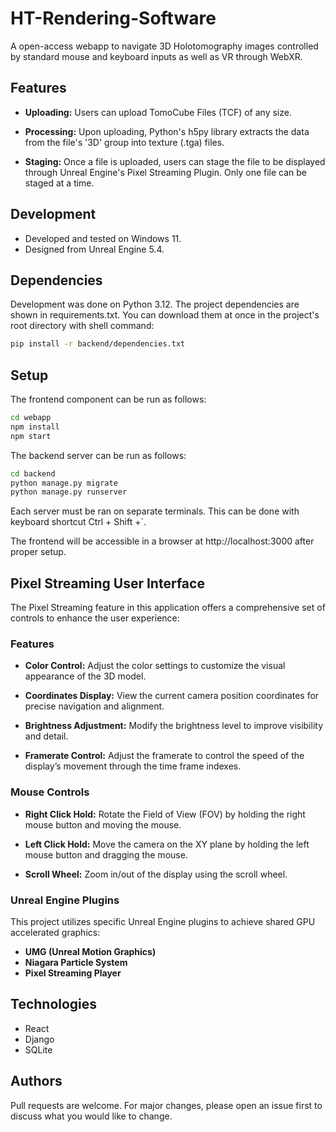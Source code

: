 # HT-Rendering-Software

A open-access webapp to navigate 3D Holotomography images controlled by standard mouse and keyboard inputs as well as VR through WebXR.

## Features

- __Uploading:__ Users can upload TomoCube Files (TCF) of any size.

- __Processing:__ Upon uploading, Python's h5py library extracts the data from the file's '3D' group into texture (.tga) files.

- __Staging:__ Once a file is uploaded, users can stage the file to be displayed through Unreal Engine's Pixel Streaming Plugin. Only one file can be staged at a time.


## Development

- Developed and tested on Windows 11.
- Designed from Unreal Engine 5.4.

## Dependencies

Development was done on Python 3.12. The project dependencies are shown in requirements.txt. You can download them at once in the project's root directory with shell command:
```bash
pip install -r backend/dependencies.txt
```

## Setup

The frontend component can be run as follows:
```bash
cd webapp
npm install
npm start
```

The backend server can be run as follows:
```bash
cd backend
python manage.py migrate
python manage.py runserver
```
Each server must be ran on separate terminals. This can be done with keyboard shortcut Ctrl + Shift +`.

The frontend will be accessible in a browser at http://localhost:3000 after proper setup.

## Pixel Streaming User Interface

The Pixel Streaming feature in this application offers a comprehensive set of controls to enhance the user experience:

### Features

- **Color Control:** Adjust the color settings to customize the visual appearance of the 3D model.

- **Coordinates Display:** View the current camera position coordinates for precise navigation and alignment.

- **Brightness Adjustment:** Modify the brightness level to improve visibility and detail.

- **Framerate Control:** Adjust the framerate to control the speed of the display’s movement through the time frame indexes.

### Mouse Controls

- **Right Click Hold:** Rotate the Field of View (FOV) by holding the right mouse button and moving the mouse.

- **Left Click Hold:** Move the camera on the XY plane by holding the left mouse button and dragging the mouse.

- **Scroll Wheel:** Zoom in/out of the display using the scroll wheel.

### Unreal Engine Plugins

This project utilizes specific Unreal Engine plugins to achieve shared GPU accelerated graphics:

- **UMG (Unreal Motion Graphics)**
- **Niagara Particle System**
- **Pixel Streaming Player**

## Technologies
- React
- Django
- SQLite

## Authors

Pull requests are welcome. For major changes, please open an issue first
to discuss what you would like to change.
